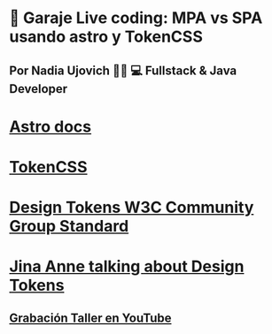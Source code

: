# 🚀 Garaje Live coding: MPA vs SPA usando astro y TokenCSS

## Por Nadia Ujovich 👩🏻 💻 Fullstack & Java Developer

# [Astro docs](https://docs.astro.build/es/getting-started/)

# [TokenCSS](https://tokencss.com/)

# [Design Tokens W3C Community Group Standard](https://design-tokens.github.io/community-group)

# [Jina Anne talking about Design Tokens](https://www.smashingmagazine.com/2019/11/smashing-podcast-episode-3/)

## [Grabación Taller en YouTube](https://www.youtube.com/watch?v=8BnGIK7dcGU)
